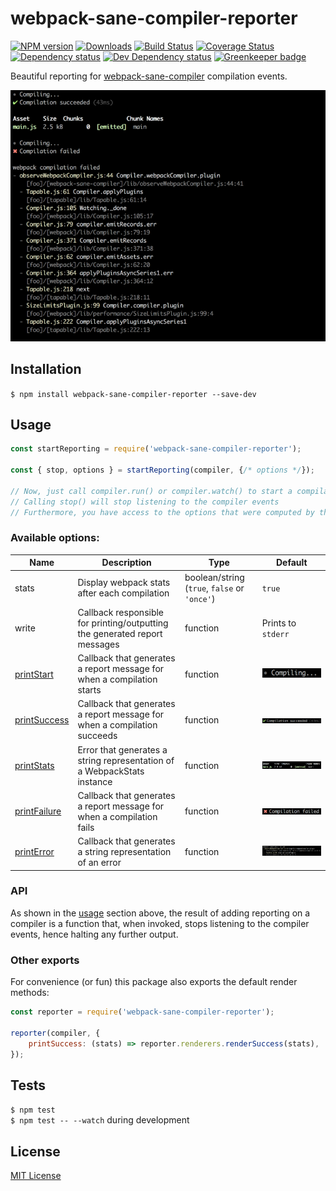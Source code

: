 # webpack-sane-compiler-reporter

[![NPM version][npm-image]][npm-url] [![Downloads][downloads-image]][npm-url] [![Build Status][travis-image]][travis-url] [![Coverage Status][codecov-image]][codecov-url] [![Dependency status][david-dm-image]][david-dm-url] [![Dev Dependency status][david-dm-dev-image]][david-dm-dev-url] [![Greenkeeper badge][greenkeeper-image]][greenkeeper-url]

[npm-url]:https://npmjs.org/package/webpack-sane-compiler-reporter
[npm-image]:http://img.shields.io/npm/v/webpack-sane-compiler-reporter.svg
[downloads-image]:http://img.shields.io/npm/dm/webpack-sane-compiler-reporter.svg
[travis-url]:https://travis-ci.org/moxystudio/webpack-sane-compiler-reporter
[travis-image]:http://img.shields.io/travis/moxystudio/webpack-sane-compiler-reporter/master.svg
[codecov-url]:https://codecov.io/gh/moxystudio/webpack-sane-compiler-reporter
[codecov-image]:https://img.shields.io/codecov/c/github/moxystudio/webpack-sane-compiler-reporter/master.svg
[david-dm-url]:https://david-dm.org/moxystudio/webpack-sane-compiler-reporter
[david-dm-image]:https://img.shields.io/david/moxystudio/webpack-sane-compiler-reporter.svg
[david-dm-dev-url]:https://david-dm.org/moxystudio/webpack-sane-compiler-reporter?type=dev
[david-dm-dev-image]:https://img.shields.io/david/dev/moxystudio/webpack-sane-compiler-reporter.svg
[greenkeeper-image]:https://badges.greenkeeper.io/moxystudio/webpack-sane-compiler-reporter.svg
[greenkeeper-url]:https://greenkeeper.io

Beautiful reporting for [webpack-sane-compiler](https://github.com/moxystudio/webpack-sane-compiler) compilation events.

![Example output](images/output.png)

## Installation

`$ npm install webpack-sane-compiler-reporter --save-dev`


## Usage

```js
const startReporting = require('webpack-sane-compiler-reporter');

const { stop, options } = startReporting(compiler, {/* options */});

// Now, just call compiler.run() or compiler.watch() to start a compilation and start outputting reports
// Calling stop() will stop listening to the compiler events
// Furthermore, you have access to the options that were computed by the merge of provided options and the defaults
```

### Available options:

| Name   | Description   | Type     | Default |
| ------ | ------------- | -------- | ------- |
| stats | Display webpack stats after each compilation | boolean/string (`true`, `false` or `'once'`) | `true` |
| write | Callback responsible for printing/outputting the generated report messages | function | Prints to `stderr` |
| [printStart](https://github.com/moxystudio/webpack-sane-compiler-reporter/commit/a2e035470c0418d8d375e777c8e153cbedf7034c#diff-168726dbe96b3ce427e7fedce31bb0bcR16) | Callback that generates a report message for when a compilation starts | function | ![Example output](images/start.png) |
| [printSuccess](https://github.com/moxystudio/webpack-sane-compiler-reporter/commit/a2e035470c0418d8d375e777c8e153cbedf7034c#diff-168726dbe96b3ce427e7fedce31bb0bcR17) | Callback that generates a report message for when a compilation succeeds | function | ![Example output](images/success.png) |
| [printStats](https://github.com/moxystudio/webpack-sane-compiler-reporter/commit/a2e035470c0418d8d375e777c8e153cbedf7034c#diff-168726dbe96b3ce427e7fedce31bb0bcR20) | Error that generates a string representation of a WebpackStats instance | function | ![Example output](images/stats.png) |
| [printFailure](https://github.com/moxystudio/webpack-sane-compiler-reporter/commit/a2e035470c0418d8d375e777c8e153cbedf7034c#diff-168726dbe96b3ce427e7fedce31bb0bcR18) | Callback that generates a report message for when a compilation fails | function | ![Example output](images/failure.png) |
| [printError](https://github.com/moxystudio/webpack-sane-compiler-reporter/commit/a2e035470c0418d8d375e777c8e153cbedf7034c#diff-168726dbe96b3ce427e7fedce31bb0bcR19) | Callback that generates a string representation of an error | function | ![Example output](images/error.png) |


### API

As shown in the [usage](#usage) section above, the result of adding reporting on a compiler is a function that, when invoked, stops listening to the compiler events, hence halting any further output.

### Other exports

For convenience (or fun) this package also exports the default render methods:

```js
const reporter = require('webpack-sane-compiler-reporter');

reporter(compiler, {
    printSuccess: (stats) => reporter.renderers.renderSuccess(stats),
});

```


## Tests

`$ npm test`   
`$ npm test -- --watch` during development


## License

[MIT License](http://opensource.org/licenses/MIT)
